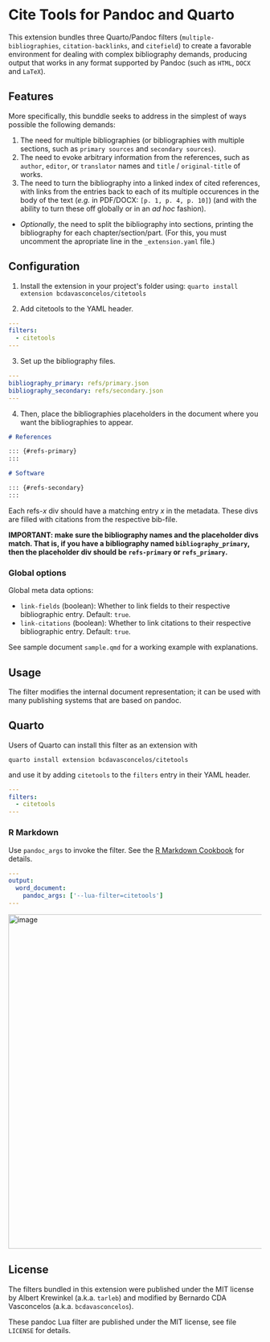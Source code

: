 # Cite Tools for Pandoc and Quarto

<!-- [![GitHub build status][CI badge]][CI workflow] -->

This extension bundles three Quarto/Pandoc filters (`multiple-bibliographies`, `citation-backlinks`, and `citefield`) to create a favorable environment for dealing with complex bibliography demands, producing output that works in any format supported by Pandoc (such as `HTML`, `DOCX` and `LaTeX`). 

## Features

More specifically, this bunddle seeks to address in the simplest of ways possible the following demands:

1. The need for multiple bibliographies (or bibliographies with multiple sections, such as `primary sources` and `secondary sources`).
2. The need to evoke arbitrary information from the references, such as `author`, `editor`, or `translator` names and `title` / `original-title` of works.
3. The need to turn the bibliography into a linked index of cited references, with links from the entries back to each of its multiple occurences in the body of the text (*e.g.* in PDF/DOCX: `[p. 1, p. 4, p. 10]`) (and with the ability to turn these off globally or in an *ad hoc* fashion).
- *Optionally*, the need to split the bibliography into sections, printing the bibliography for each chapter/section/part. (For this, you must uncomment the apropriate line in the `_extension.yaml` file.)

## Configuration

1. Install the extension in your project's folder using: `quarto install extension bcdavasconcelos/citetools`

2. Add citetools to the YAML header.

```yaml
---
filters:
  - citetools
---
```

3. Set up the bibliography files.


```yaml
---
bibliography_primary: refs/primary.json
bibliography_secondary: refs/secondary.json
---
```

4. Then, place the bibliographies placeholders in the document where you want the bibliographies to appear.

``` markdown
# References

::: {#refs-primary}
:::

# Software

::: {#refs-secondary}
:::
```

Each refs-*x* div should have a matching entry *x* in the
metadata. These divs are filled with citations from the respective
bib-file.

**IMPORTANT: make sure the bibliography names and the placeholder divs match. That is, if you have a bibliography named `bibliography_primary`, then the placeholder div should be `refs-primary` or `refs_primary`.**

### Global options

Global meta data options:

- `link-fields` (boolean): Whether to link fields to their respective bibliographic entry. Default: `true`.
- `link-citations` (boolean): Whether to link citations to their respective bibliographic entry. Default: `true`.


See sample document `sample.qmd` for a working example with explanations.


Usage
------------------------------------------------------------------

The filter modifies the internal document representation; it can
be used with many publishing systems that are based on pandoc.

## Quarto

Users of Quarto can install this filter as an extension with

    quarto install extension bcdavasconcelos/citetools

and use it by adding `citetools` to the `filters` entry
in their YAML header.

``` yaml
---
filters:
  - citetools
---
```

### R Markdown

Use `pandoc_args` to invoke the filter. See the [R Markdown
Cookbook](https://bookdown.org/yihui/rmarkdown-cookbook/lua-filters.html)
for details.

``` yaml
---
output:
  word_document:
    pandoc_args: ['--lua-filter=citetools']
---
```


<img width="665" alt="image" src="https://user-images.githubusercontent.com/35749099/226091195-7b27f8a7-c802-4cbb-bac9-81265b7aed45.png">


License
------------------------------------------------------------------
The filters bundled in this extension were published under the MIT license by Albert Krewinkel (a.k.a. `tarleb`) and modified by Bernardo CDA Vasconcelos (a.k.a. `bcdavasconcelos`).

These pandoc Lua filter are published under the MIT license, see
file `LICENSE` for details.




